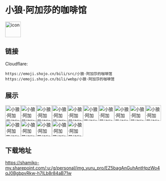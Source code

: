 # 小狼·阿加莎的咖啡馆
<img src="https://emoji.shojo.cn/bili/src/小狼·阿加莎的咖啡馆/icon.png" width="50" height="50" alt="icon">

## 链接
Cloudflare:
```
https://emoji.shojo.cn/bili/src/小狼·阿加莎的咖啡馆
https://emoji.shojo.cn/bili/webp/小狼·阿加莎的咖啡馆
```
## 展示
<img src="https://emoji.shojo.cn/bili/src/小狼·阿加莎的咖啡馆/小狼·阿加莎的咖啡馆-别.png" width="50" height="50" alt="小狼·阿加莎的咖啡馆-别"><img src="https://emoji.shojo.cn/bili/src/小狼·阿加莎的咖啡馆/小狼·阿加莎的咖啡馆-摆手.png" width="50" height="50" alt="小狼·阿加莎的咖啡馆-摆手"><img src="https://emoji.shojo.cn/bili/src/小狼·阿加莎的咖啡馆/小狼·阿加莎的咖啡馆-唉.png" width="50" height="50" alt="小狼·阿加莎的咖啡馆-唉"><img src="https://emoji.shojo.cn/bili/src/小狼·阿加莎的咖啡馆/小狼·阿加莎的咖啡馆-棒.png" width="50" height="50" alt="小狼·阿加莎的咖啡馆-棒"><img src="https://emoji.shojo.cn/bili/src/小狼·阿加莎的咖啡馆/小狼·阿加莎的咖啡馆-微笑.png" width="50" height="50" alt="小狼·阿加莎的咖啡馆-微笑"><img src="https://emoji.shojo.cn/bili/src/小狼·阿加莎的咖啡馆/小狼·阿加莎的咖啡馆-呀！.png" width="50" height="50" alt="小狼·阿加莎的咖啡馆-呀！"><img src="https://emoji.shojo.cn/bili/src/小狼·阿加莎的咖啡馆/小狼·阿加莎的咖啡馆-耶.png" width="50" height="50" alt="小狼·阿加莎的咖啡馆-耶"><img src="https://emoji.shojo.cn/bili/src/小狼·阿加莎的咖啡馆/小狼·阿加莎的咖啡馆-？！.png" width="50" height="50" alt="小狼·阿加莎的咖啡馆-？！"><img src="https://emoji.shojo.cn/bili/src/小狼·阿加莎的咖啡馆/小狼·阿加莎的咖啡馆-6.png" width="50" height="50" alt="小狼·阿加莎的咖啡馆-6"><img src="https://emoji.shojo.cn/bili/src/小狼·阿加莎的咖啡馆/小狼·阿加莎的咖啡馆-哈.png" width="50" height="50" alt="小狼·阿加莎的咖啡馆-哈"><img src="https://emoji.shojo.cn/bili/src/小狼·阿加莎的咖啡馆/小狼·阿加莎的咖啡馆-意识飞升.png" width="50" height="50" alt="小狼·阿加莎的咖啡馆-意识飞升"><img src="https://emoji.shojo.cn/bili/src/小狼·阿加莎的咖啡馆/小狼·阿加莎的咖啡馆-ok.png" width="50" height="50" alt="小狼·阿加莎的咖啡馆-ok"><img src="https://emoji.shojo.cn/bili/src/小狼·阿加莎的咖啡馆/小狼·阿加莎的咖啡馆-鼻涕泡.png" width="50" height="50" alt="小狼·阿加莎的咖啡馆-鼻涕泡"><img src="https://emoji.shojo.cn/bili/src/小狼·阿加莎的咖啡馆/小狼·阿加莎的咖啡馆-哈特痛痛.png" width="50" height="50" alt="小狼·阿加莎的咖啡馆-哈特痛痛"><img src="https://emoji.shojo.cn/bili/src/小狼·阿加莎的咖啡馆/小狼·阿加莎的咖啡馆-气鼓鼓.png" width="50" height="50" alt="小狼·阿加莎的咖啡馆-气鼓鼓">

## 下载地址

https://shamiko-my.sharepoint.com/:u:/g/personal/img_yuru_pro/EZ5bagAnGuhAntHpzWo4qJ0BgbpvRkw-h7ILb8r84aB71w